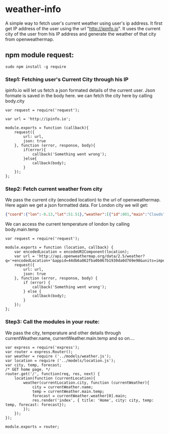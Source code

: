 # weather-info
A simple way to fetch user's current weather using user's ip address. It first get IP address of the user using the url "http://ipinfo.io". It uses the current city of the user from his IP address and generate the weather of that city from openweathermap.

## npm module request:
```
sudo npm install -g require
```

### Step1: Fetching user's Current City through his IP 
ipinfo.io will let us fetch a json formated details of the current user. Json formate is saved in the body here. we can fetch the city here by calling body.city
```node
var request = require('request');

var url = 'http://ipinfo.io';

module.exports = function (callback){
    request({
        url: url,
        json: true
    }, function (error, response, body){
        if(error){
            callback('Something went wrong');
        }else{
            callback(body);
        }
    });
};
```

### Step2: Fetch current weather from city
We pass the current city (encoded location) to the url of openweathermap. Here again we get a json formatted data. For London city we will get: 
```json
{"coord":{"lon":-0.13,"lat":51.51},"weather":[{"id":801,"main":"Clouds","description":"few clouds","icon":"02n"}],"base":"cmc stations","main":{"temp":51.1,"pressure":1009,"humidity":66,"temp_min":47.3,"temp_max":53.96},"wind":{"speed":17.71,"deg":250},"clouds":{"all":20},"dt":1453919775,"sys":{"type":1,"id":5091,"message":0.0127,"country":"GB","sunrise":1453880751,"sunset":1453912882},"id":2643743,"name":"London","cod":200}
```

We can access the current temperature of london by calling body.main.temp
```node
var request = require('request');

module.exports = function (location, callback) {
    var encodedLocation = encodeURIComponent(location);
    var url = 'http://api.openweathermap.org/data/2.5/weather?q='+encodedLocation+'&appid=44db6a862fba0b067b1930da0d769e98&units=imperial';
    request({
        url: url,
        json: true
    }, function (error, response, body) {
        if (error) {
            callback('Something went wrong');
        } else {
            callback(body);
        }
    });
};
```

### Step3: Call the modules in your route:
We pass the city, temperature and other details through currentWeather.name, currentWeather.main.temp and so on....
```node
var express = require('express');
var router = express.Router();
var weather = require ('../models/weather.js');
var location = require ('../models/location.js');
var city, temp, forecast;
/* GET home page. */
router.get('/', function(req, res, next) {
    location(function (currentLocation){
        weather(currentLocation.city, function (currentWeather){
            city = currentWeather.name;
            temp = currentWeather.main.temp;
            forecast = currentWeather.weather[0].main;
            res.render('index', { title: 'Home', city: city, temp: temp, forecast: forecast});
        });
    });
});

module.exports = router;
```
